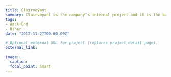 ```yaml
---
title: Clairvoyant
summary: Clairvoyant is the company’s internal project and it is the basic service for collecting and analyzing rider trace.
tags:
- Back-End
- Other
date: "2017-11-27T00:00:00Z"

# Optional external URL for project (replaces project detail page).
external_link: 

image:
  caption: 
  focal_point: Smart
---
```

